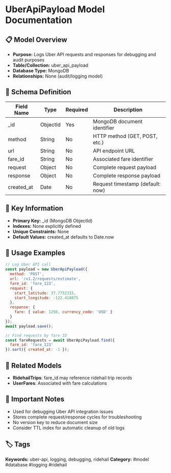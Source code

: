 # UberApiPayload Model Documentation

## 📋 Model Overview
- **Purpose:** Logs Uber API requests and responses for debugging and audit purposes
- **Table/Collection:** uber_api_payload
- **Database Type:** MongoDB
- **Relationships:** None (audit/logging model)

## 🔧 Schema Definition
| **Field Name** | **Type** | **Required** | **Description** |
|----------------|----------|--------------|------------------|
| _id | ObjectId | Yes | MongoDB document identifier |
| method | String | No | HTTP method (GET, POST, etc.) |
| url | String | No | API endpoint URL |
| fare_id | String | No | Associated fare identifier |
| request | Object | No | Complete request payload |
| response | Object | No | Complete response payload |
| created_at | Date | No | Request timestamp (default: now) |

## 🔑 Key Information
- **Primary Key:** _id (MongoDB ObjectId)
- **Indexes:** None explicitly defined
- **Unique Constraints:** None
- **Default Values:** created_at defaults to Date.now

## 📝 Usage Examples
```javascript
// Log Uber API call
const payload = new UberApiPayload({
  method: 'POST',
  url: '/v1.2/requests/estimate',
  fare_id: 'fare_123',
  request: { 
    start_latitude: 37.7752315,
    start_longitude: -122.418075 
  },
  response: { 
    fare: { value: 1250, currency_code: 'USD' }
  }
});
await payload.save();

// Find requests by fare ID
const fareRequests = await UberApiPayload.find({
  fare_id: 'fare_123'
}).sort({ created_at: -1 });
```

## 🔗 Related Models
- **RidehailTrips**: fare_id may reference ridehail trip records
- **UserFares**: Associated with fare calculations

## 📌 Important Notes
- Used for debugging Uber API integration issues
- Stores complete request/response cycles for troubleshooting
- No version key to reduce document size
- Consider TTL index for automatic cleanup of old logs

## 🏷️ Tags
**Keywords:** uber-api, logging, debugging, ridehail
**Category:** #model #database #logging #ridehail